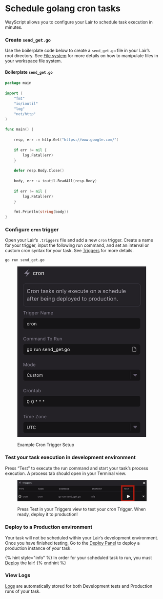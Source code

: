 # Schedule golang cron tasks

WayScript allows you to configure your Lair to schedule task execution in minutes.

### Create `send_get.go`

Use the boilerplate code below to create a `send_get.go` file in your Lair’s root directory. See [File system](../../platform/lairs/file-system/) for more details on how to manipulate files in your workspace file system.

#### Boilerplate `send_get.go`

```go
package main

import (
    "fmt"
    "io/ioutil"
    "log"
    "net/http"
)

func main() {

    resp, err := http.Get("https://www.google.com/")

    if err != nil {
        log.Fatal(err)
    }

    defer resp.Body.Close()

    body, err := ioutil.ReadAll(resp.Body)

    if err != nil {
        log.Fatal(err)
    }

    fmt.Println(string(body))
}

```

### Configure `cron` trigger

Open your Lair’s `.triggers` file and add a new `cron` trigger. Create a name for your trigger, input the following run command, and set an interval or custom cron syntax for your task. See [Triggers](../../platform/lairs/triggers.md) for more details.

```
go run send_get.go
```

<figure><img src="../../.gitbook/assets/Screenshot 2023-02-02 at 3.51.52 PM.png" alt=""><figcaption><p>Example Cron Trigger Setup</p></figcaption></figure>

### Test your task execution in development environment

Press “Test” to execute the run command and start your task’s process execution. A process tab should open in your Terminal view.&#x20;

<figure><img src="../../.gitbook/assets/Screenshot 2023-02-02 at 3.51.37 PM.png" alt=""><figcaption><p>Press Test in your Triggers view to test your cron Trigger. When ready, deploy it to production!</p></figcaption></figure>

### Deploy to a Production environment

Your task will not be scheduled within your Lair’s development environment. Once you have finished testing, Go to the [Deploy Panel](../../platform/lairs/deployments.md) to deploy a production instance of your task.&#x20;

{% hint style="info" %}
In order for your scheduled task to run, you must [Deploy](../../platform/lairs/deployments.md) the lair!
{% endhint %}

### View Logs

[Logs](../../platform/lairs/logs.md) are automatically stored for both Development tests and Production runs of your task.

